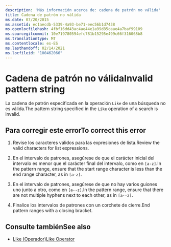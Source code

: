 ```yaml
---
description: 'Más información acerca de: cadena de patrón no válida'
title: Cadena de patrón no válida
ms.date: 07/20/2015
ms.assetid: ec1aecdb-5339-4a93-be71-eec56b1d7438
ms.openlocfilehash: 4fbf16dd43ac4ae44e1a99d85caae4a7baf99109
ms.sourcegitcommit: 10e719780594efc781b15295e499c66f316068b8
ms.translationtype: MT
ms.contentlocale: es-ES
ms.lasthandoff: 02/14/2021
ms.locfileid: "100462066"
---
```

# <a name="invalid-pattern-string"></a><span data-ttu-id="71bd3-103">Cadena de patrón no válida</span><span class="sxs-lookup"><span data-stu-id="71bd3-103">Invalid pattern string</span></span>

<span data-ttu-id="71bd3-104">La cadena de patrón especificada en la operación `Like` de una búsqueda no es válida.</span><span class="sxs-lookup"><span data-stu-id="71bd3-104">The pattern string specified in the `Like` operation of a search is invalid.</span></span>  
  
## <a name="to-correct-this-error"></a><span data-ttu-id="71bd3-105">Para corregir este error</span><span class="sxs-lookup"><span data-stu-id="71bd3-105">To correct this error</span></span>  
  
1. <span data-ttu-id="71bd3-106">Revise los caracteres válidos para las expresiones de lista.</span><span class="sxs-lookup"><span data-stu-id="71bd3-106">Review the valid characters for list expressions.</span></span>  
  
2. <span data-ttu-id="71bd3-107">En el intervalo de patrones, asegúrese de que el carácter inicial del intervalo es menor que el carácter final del intervalo, como en `[a-z]`.</span><span class="sxs-lookup"><span data-stu-id="71bd3-107">In the pattern range, ensure that the start range character is less than the end range character, as in `[a-z]`.</span></span>  
  
3. <span data-ttu-id="71bd3-108">En el intervalo de patrones, asegúrese de que no hay varios guiones uno junto a otro, como en `[a--z]`.</span><span class="sxs-lookup"><span data-stu-id="71bd3-108">In the pattern range, ensure that there are not multiple hyphens next to each other, as in `[a--z]`.</span></span>  
  
4. <span data-ttu-id="71bd3-109">Finalice los intervalos de patrones con un corchete de cierre.</span><span class="sxs-lookup"><span data-stu-id="71bd3-109">End pattern ranges with a closing bracket.</span></span>  
  
## <a name="see-also"></a><span data-ttu-id="71bd3-110">Consulte también</span><span class="sxs-lookup"><span data-stu-id="71bd3-110">See also</span></span>

- [<span data-ttu-id="71bd3-111">Like (Operador)</span><span class="sxs-lookup"><span data-stu-id="71bd3-111">Like Operator</span></span>](../language-reference/operators/like-operator.md)
